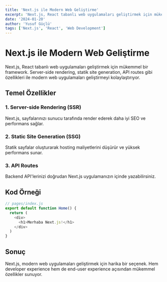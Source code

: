 ```yaml
---
title: 'Next.js ile Modern Web Geliştirme'
excerpt: 'Next.js, React tabanlı web uygulamaları geliştirmek için mükemmel bir framework. Bu yazıda Next.js''in temel özelliklerini inceliyoruz.'
date: '2024-01-20'
author: 'Yusuf Güçlü'
tags: ['Next.js', 'React', 'Web Development']
---
```


# Next.js ile Modern Web Geliştirme

Next.js, React tabanlı web uygulamaları geliştirmek için mükemmel bir framework. Server-side rendering, statik site generation, API routes gibi özellikleri ile modern web uygulamaları geliştirmeyi kolaylaştırıyor.

## Temel Özellikler

### 1. Server-side Rendering (SSR)
Next.js, sayfalarınızı sunucu tarafında render ederek daha iyi SEO ve performans sağlar.

### 2. Static Site Generation (SSG)
Statik sayfalar oluşturarak hosting maliyetlerini düşürür ve yüksek performans sunar.

### 3. API Routes
Backend API'lerinizi doğrudan Next.js uygulamanızın içinde yazabilirsiniz.

## Kod Örneği

```javascript
// pages/index.js
export default function Home() {
  return (
    <div>
      <h1>Merhaba Next.js!</h1>
    </div>
  )
}
```

## Sonuç

Next.js, modern web uygulamaları geliştirmek için harika bir seçenek. Hem developer experience hem de end-user experience açısından mükemmel özellikler sunuyor. 